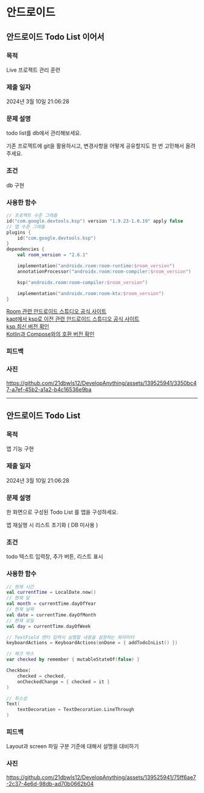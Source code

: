 # 안드로이드

## 안드로이드 Todo List 이어서

### 목적
Live 프로젝트 관리 훈련

### 제출 일자

2024년 3월 10일 21:06:28

### 문제 설명

 <p>todo list를 db에서 관리해보세요.</p>
 <p>기존 프로젝트에 git을 활용하시고, 변경사항을 어떻게 공유할지도 한 번 고민해서 올려주세요.</p>

### 조건

 <p>db 구현</p>

### 사용한 함수

```kotlin
// 프로젝트 수준 그래들
id("com.google.devtools.ksp") version "1.9.23-1.0.19" apply false
// 앱 수준 그래들
plugins {
    id("com.google.devtools.ksp")
}
dependencies {
    val room_version = "2.6.1"

    implementation("androidx.room:room-runtime:$room_version")
    annotationProcessor("androidx.room:room-compiler:$room_version")

    ksp("androidx.room:room-compiler:$room_version")

    implementation("androidx.room:room-ktx:$room_version")
}
```
[Room 관련 안드로이드 스튜디오 공식 사이트](https://developer.android.com/training/data-storage/room?hl=ko)   
[kapt에서 ksp로 이전 관련 안드로이드 스튜디오 공식 사이트](https://developer.android.com/build/migrate-to-ksp?hl=ko)  
[ksp 최신 버전 확인](https://github.com/google/ksp/releases)  
[Kotlin과 Compose와의 호환 버전 확인](https://developer.android.com/jetpack/androidx/releases/compose-kotlin?hl=ko)  

### 피드백

### 사진

https://github.com/21dbwls12/DevelopAnything/assets/139525941/3350bc47-a7ef-45b2-a1a2-b4c16536e9ba

----------------------
## 안드로이드 Todo List

### 목적
앱 기능 구현

### 제출 일자

2024년 3월 10일 21:06:28

### 문제 설명

 <p>한 화면으로 구성된 Todo List 를 앱을 구성하세요.</p>
 <p>앱 재실행 시 리스트 초기화 ( DB 미사용 )</p>

### 조건

 <p>todo 텍스트 입력창, 추가 버튼, 리스트 표시</p>

### 사용한 함수

```kotlin
// 현재 시간
val currentTime = LocalDate.now()
// 현재 달
val month = currentTime.dayOfYear
// 현재 날짜
val date = currentTime.dayOfMonth
// 현재 요일
val day = currentTime.dayOfWeek

// TextField 엔터 입력시 실행할 내용을 설정하는 파라미터
keyboardActions = KeyboardActions(onDone = { addTodoInList() })

// 체크 박스
var checked by remember { mutableStateOf(false) }

Checkbox(
    checked = checked,
    onCheckedChange = { checked = it }
)

// 취소섬
Text(
    textDecoration = TextDecoration.LineThrough
)
```

### 피드백

<p>Layout과 screen 파일 구분 기준에 대해서 설명을 대비하기</p>

### 사진

https://github.com/21dbwls12/DevelopAnything/assets/139525941/75ff6ae7-2c37-4e6d-98db-ad70b0662b04
